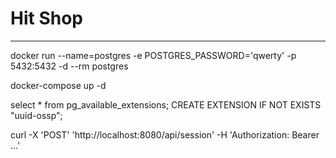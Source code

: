 # **Hit Shop**



---
docker run --name=postgres -e POSTGRES_PASSWORD='qwerty' -p 5432:5432 -d --rm postgres

docker-compose up -d


select * from pg_available_extensions;
CREATE EXTENSION IF NOT EXISTS "uuid-ossp";


curl -X 'POST'   'http://localhost:8080/api/session' -H 'Authorization: Bearer ...'
